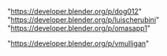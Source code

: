 "https://developer.blender.org/p/dog012"
"https://developer.blender.org/p/luischerubini"
"https://developer.blender.org/p/omasapp1"
 
"https://developer.blender.org/p/vmulligan"
 
